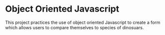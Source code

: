 # Object Oriented Javascript 

This project practices the use of object oriented Javascript to create a form which allows users to compare themselves to species of dinosuars.
